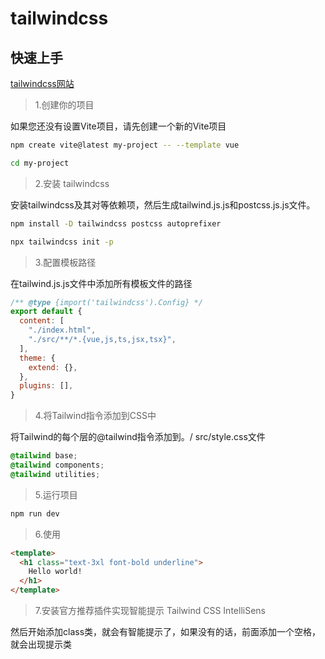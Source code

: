 # tailwindcss

## 快速上手

[tailwindcss网站](https://www.tailwindcss.cn/)

> 1.创建你的项目

如果您还没有设置Vite项目，请先创建一个新的Vite项目

```bash
npm create vite@latest my-project -- --template vue

cd my-project
```

> 2.安装 tailwindcss

安装tailwindcss及其对等依赖项，然后生成tailwind.js.js和postcss.js.js文件。

```bash
npm install -D tailwindcss postcss autoprefixer

npx tailwindcss init -p
```

> 3.配置模板路径

在tailwind.js.js文件中添加所有模板文件的路径


```js
/** @type {import('tailwindcss').Config} */
export default {
  content: [
    "./index.html",
    "./src/**/*.{vue,js,ts,jsx,tsx}",
  ],
  theme: {
    extend: {},
  },
  plugins: [],
}
```

> 4.将Tailwind指令添加到CSS中

将Tailwind的每个层的@tailwind指令添加到。/ src/style.css文件

```css
@tailwind base;
@tailwind components;
@tailwind utilities;
```

> 5.运行项目

```bash
npm run dev
```

>6.使用

```html
<template>
  <h1 class="text-3xl font-bold underline">
    Hello world!
  </h1>
</template>
```

> 7.安装官方推荐插件实现智能提示 Tailwind CSS IntelliSens

然后开始添加class类，就会有智能提示了，如果没有的话，前面添加一个空格，就会出现提示类